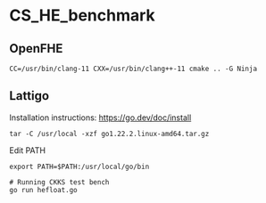 # CS_HE_benchmark

## OpenFHE

```
CC=/usr/bin/clang-11 CXX=/usr/bin/clang++-11 cmake .. -G Ninja
```

## Lattigo

Installation instructions: https://go.dev/doc/install

```
tar -C /usr/local -xzf go1.22.2.linux-amd64.tar.gz
```

Edit PATH 

```
export PATH=$PATH:/usr/local/go/bin
```

```
# Running CKKS test bench
go run hefloat.go
```

